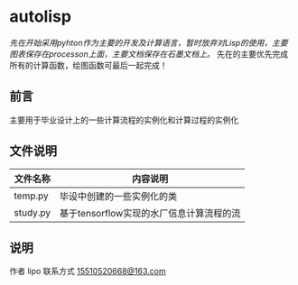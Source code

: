# autolisp

*先在开始采用pyhton作为主要的开发及计算语言，暂时放弃对Lisp的使用，主要图表保存在processon上面，主要文档保存在石墨文档上。*
先在的主要优先完成所有的计算函数，绘图函数可最后一起完成！

## 前言
主要用于毕业设计上的一些计算流程的实例化和计算过程的实例化

## 文件说明

|文件名称|内容说明|
|-----|-----|
|temp.py|毕设中创建的一些实例化的类|
|study.py|基于tensorflow实现的水厂信息计算流程的流|

## 说明
作者 lipo 联系方式 15510520668@163.com
